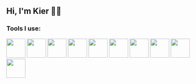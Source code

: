 ## Hi, I'm Kier 👋🏻

### Tools I use:

<img src="https://cdn.jsdelivr.net/gh/devicons/devicon@latest/icons/nextjs/nextjs-original.svg" width=50 height=50 />
<img src="https://cdn.jsdelivr.net/gh/devicons/devicon@latest/icons/typescript/typescript-original.svg" width=50 height=50 />
<img src="https://cdn.jsdelivr.net/gh/devicons/devicon@latest/icons/react/react-original.svg"  width=50 height=50 />
<img src="https://cdn.jsdelivr.net/gh/devicons/devicon@latest/icons/tailwindcss/tailwindcss-original.svg" width=50 height=50 />
<img src="https://cdn.jsdelivr.net/gh/devicons/devicon@latest/icons/nodejs/nodejs-plain-wordmark.svg" width=50 height=50 />
<img src="https://cdn.jsdelivr.net/gh/devicons/devicon@latest/icons/vitest/vitest-original.svg" width=50 height=50  />
<img src="https://cdn.jsdelivr.net/gh/devicons/devicon@latest/icons/postgresql/postgresql-original.svg" width=50 height=50 />
<img src="https://cdn.jsdelivr.net/gh/devicons/devicon@latest/icons/vitejs/vitejs-original.svg" width=50 height=50  />
<img src="https://cdn.jsdelivr.net/gh/devicons/devicon@latest/icons/mongodb/mongodb-original.svg" width=50 height=50 />
<img src="https://cdn.jsdelivr.net/gh/devicons/devicon@latest/icons/angular/angular-original.svg" width=50 height=50 />

<!--

- 🔭 I’m currently working on...
- 🌱 I’m currently learning ...
- 👯 I’m looking to collaborate on ...
- 🤔 I’m looking for help with ...
- 💬 Ask me about ...
- 📫 How to reach me: ...
- 😄 Pronouns: ...
- ⚡ Fun fact: ...
-->
